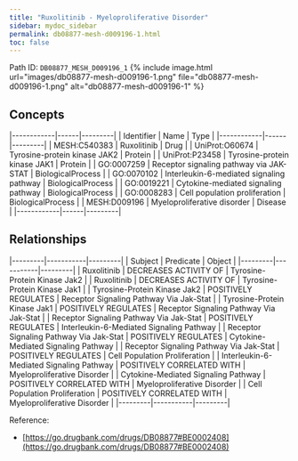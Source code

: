 ```yaml
---
title: "Ruxolitinib - Myeloproliferative Disorder"
sidebar: mydoc_sidebar
permalink: db08877-mesh-d009196-1.html
toc: false 
---
```



Path ID: `DB08877_MESH_D009196_1`
{% include image.html url="images/db08877-mesh-d009196-1.png" file="db08877-mesh-d009196-1.png" alt="db08877-mesh-d009196-1" %}

## Concepts

|------------|------|---------|
| Identifier | Name | Type    |
|------------|------|---------|
| MESH:C540383 | Ruxolitinib | Drug |
| UniProt:O60674 | Tyrosine-protein kinase JAK2 | Protein |
| UniProt:P23458 | Tyrosine-protein kinase JAK1 | Protein |
| GO:0007259 | Receptor signaling pathway via JAK-STAT | BiologicalProcess |
| GO:0070102 | Interleukin-6-mediated signaling pathway | BiologicalProcess |
| GO:0019221 | Cytokine-mediated signaling pathway | BiologicalProcess |
| GO:0008283 | Cell population proliferation | BiologicalProcess |
| MESH:D009196 | Myeloproliferative disorder | Disease |
|------------|------|---------|

## Relationships

|---------|-----------|---------|
| Subject | Predicate | Object  |
|---------|-----------|---------|
| Ruxolitinib | DECREASES ACTIVITY OF | Tyrosine-Protein Kinase Jak2 |
| Ruxolitinib | DECREASES ACTIVITY OF | Tyrosine-Protein Kinase Jak1 |
| Tyrosine-Protein Kinase Jak2 | POSITIVELY REGULATES | Receptor Signaling Pathway Via Jak-Stat |
| Tyrosine-Protein Kinase Jak1 | POSITIVELY REGULATES | Receptor Signaling Pathway Via Jak-Stat |
| Receptor Signaling Pathway Via Jak-Stat | POSITIVELY REGULATES | Interleukin-6-Mediated Signaling Pathway |
| Receptor Signaling Pathway Via Jak-Stat | POSITIVELY REGULATES | Cytokine-Mediated Signaling Pathway |
| Receptor Signaling Pathway Via Jak-Stat | POSITIVELY REGULATES | Cell Population Proliferation |
| Interleukin-6-Mediated Signaling Pathway | POSITIVELY CORRELATED WITH | Myeloproliferative Disorder |
| Cytokine-Mediated Signaling Pathway | POSITIVELY CORRELATED WITH | Myeloproliferative Disorder |
| Cell Population Proliferation | POSITIVELY CORRELATED WITH | Myeloproliferative Disorder |
|---------|-----------|---------|

Reference: 
  - [https://go.drugbank.com/drugs/DB08877#BE0002408](https://go.drugbank.com/drugs/DB08877#BE0002408)
